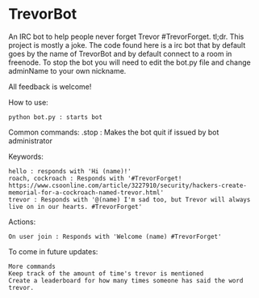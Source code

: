 # TrevorBot
An IRC bot to help people never forget Trevor #TrevorForget. tl;dr. This project is mostly a joke.
The code found here is a irc bot that by default goes by the name of TrevorBot and by default connect to a room in freenode.
To stop the bot you will need to edit the bot.py file and change adminName to your own nickname.

All feedback is welcome!

How to use:

	python bot.py : starts bot

Common commands:
	.stop : Makes the bot quit if issued by bot administrator

Keywords:

	hello : responds with 'Hi (name)!'
	roach, cockroach : Responds with '#TrevorForget! https://www.csoonline.com/article/3227910/security/hackers-create-memorial-for-a-cockroach-named-trevor.html'
	trevor : Responds with '@(name) I'm sad too, but Trevor will always live on in our hearts. #TrevorForget'

Actions:

	On user join : Responds with 'Welcome (name) #TrevorForget'

To come in future updates:

	More commands
	Keep track of the amount of time's trevor is mentioned
	Create a leaderboard for how many times someone has said the word trevor.
